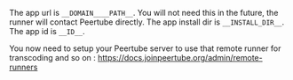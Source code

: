 The app url is `__DOMAIN____PATH__`. You will not need this in the future, the runner will contact Peertube directly.
The app install dir is `__INSTALL_DIR__`.
The app id is `__ID__`.

You now need to setup your Peertube server to use that remote runner for transcoding and so on : https://docs.joinpeertube.org/admin/remote-runners
